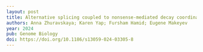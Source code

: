 ```yaml
---
layout: post
title: Alternative splicing coupled to nonsense-mediated decay coordinates downregulation of non-neuronal genes in developing mouse neurons
authors: Anna Zhuravskaya; Karen Yap; Fursham Hamid; Eugene Makeyev
year: 2024
pub: Genome Biology
doi: https://doi.org/10.1186/s13059-024-03305-8 
---
```


